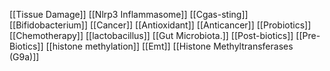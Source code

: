 [[Tissue Damage]]
[[Nlrp3 Inflammasome]]
[[Cgas-sting]]
[[Bifidobacterium]]
[[Cancer]]
[[Antioxidant]]
[[Anticancer]]
[[Probiotics]]
[[Chemotherapy]]
[[lactobacillus]]
[[Gut Microbiota.]]
[[Post-biotics]]
[[Pre-Biotics]]
[[histone methylation]]
[[Emt]]
[[Histone Methyltransferases (G9a)]]
